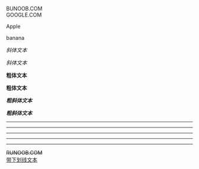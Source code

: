 BUNOOB.COM  
GOOGLE.COM  

Apple

banana

*斜体文本*

_斜体文本_

**粗体文本**

__粗体文本__

***粗斜体文本***

___粗斜体文本___

***  
* * *  
*****  
- - -  
----------  
~~RUNOOB.COM~~  
<u>带下划线文本</u>  
